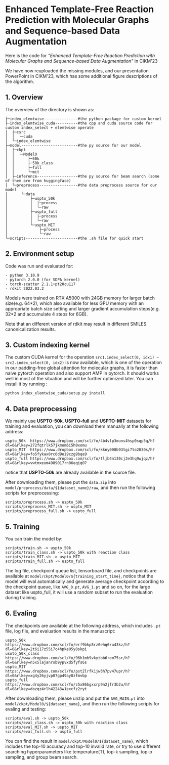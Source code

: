 # Enhanced Template-Free Reaction Prediction with Molecular Graphs and Sequence-based Data Augmentation

Here is the code for *"Enhanced Template-Free Reaction Prediction with Molecular Graphs and Sequence-based Data Augmentation"* in CIKM'23

We have now reuploaded the missing modules, and our presentation PowerPoint in CIKM'23, which has some additional figure descriptions of the algorithm.

## 1. Overview
The overview of the directory is shown as:
```
├─index_elemtwise---------------#the python package for custom kernel
├─index_elemtwise_cuda----------#the cpp and cuda source code for custom index_select + elemtwise operate
│  ├─csrc
│  │  └─cuda
│  └─index_elemtwise
├─model-------------------------#the py source for our model
│  ├─ckpt
│  │  └─Model0
│  │      ├─50k
│  │      ├─50k_class
│  │      ├─full
│  │      └─mit
│  ├─inference------------------#the py source for beam search (some of them are from huggingface)
│  └─preprocess-----------------#the data preprocess source for our model
│      └─data
│          ├─uspto_50k
│          │  ├─process
│          │  └─raw
│          ├─uspto_full
│          │  ├─process
│          │  └─raw
│          └─uspto_MIT
│              ├─process
│              └─raw
└─scripts-----------------------#the .sh file for quick start
```

## 2. Environment setup
Code was run and evaluated for:

    - python 3.10.9
    - pytorch 2.0.0 (for SDPA kernel)
    - torch-scatter 2.1.1+pt20cu117
    - rdkit 2022.03.2

Models were trained on RTX A5000 with 24GB memory for larger batch size(e.g. 64\*2), which also available for less GPU memory with an appropriate batch size setting and larger gradient accumulation steps(e.g. 32\*2 and accumulate 4 steps for 6GB).

Note that an different version of rdkit may result in different SMILES canonicalization results.

## 3. Custom indexing kernel
The custom CUDA kernel for the operation `src1.index_select(0, idx1) ~ src2.index_select(0, idx2)` is now available, which is one of the operation in our padding-free global attention for molecular graphs, it is faster than naive pytorch operation and also support AMP in pytorch. It should works well in most of the situation and will be further optimized later. You can install it by running :
```
python index_elemtwise_cuda/setup.py install
```

## 4. Data preprocessing
We mainly use **USPTO-50k**, **USPTO-full** and **USPTO-MIT** datasets for training and evaluation, you can download them manually at the following address:
```
uspto_50k  https://www.dropbox.com/scl/fo/4b4vlp3muns4hsp0sqp5q/h?dl=0&rlkey=272fqtrlk57jkmom6i5h0xomu
uspto_MIT  https://www.dropbox.com/scl/fo/kkny008b93tgi7to2030s/h?dl=0&rlkey=fo5fykax0rc6d9oi9czg9bqe9
uspto_full https://www.dropbox.com/scl/fo/tljb4n130cj2e3hq9wjqz/h?dl=0&rlkey=vwtmxeum4989017rn86eqiq07
```
notice that **USPTO-50k** are already available in the source file.

After downloading them, please put the `data.zip` into `model/preprocess/data/${dataset_name}/raw`, and then run the following scripts for preprocessing:
```
scripts/preprocess.sh -> uspto_50k
scripts/preprocess_MIT.sh -> uspto_MIT
scripts/preprocess_full.sh -> uspto_full
```

## 5. Training
You can train the model by:
```
scripts/train.sh -> uspto_50k
scripts/train_class.sh -> uspto_50k with reaction class
scripts/train_MIT.sh -> uspto_MIT
scripts/train_full.sh -> uspto_full
```

The log file, checkpoint queue list, tensorboard file, and checkpoints are available at `model/ckpt/Model0/${training_start_time}`, notice that the model will eval automatically and generate average checkpoint according to the checkpoint queue, like `AVG_0.pt`, `AVG_1.pt` and so on, for the large dataset like uspto_full, it will use a random subset to run the evaluation during training.

## 6. Evaling
The checkpoints are available at the following address, which includes `.pt` file, log file, and evaluation results in the manuscript:
```
uspto_50k       https://www.dropbox.com/scl/fo/erf9bkp8rz0ehq6ru43kz/h?dl=0&rlkey=2t6i17z55i7c4hpke05y8skpi
usoto_50k_class https://www.dropbox.com/scl/fo/96h1mb9vkytbb6rem75sr/h?dl=0&rlkey=n5x5lajanrsb9ypvxd5fyfs6s
uspto_MIT       https://www.dropbox.com/scl/fo/pst2lrfk1jw3h7pv47upr/h?dl=0&rlkey=xg4y26yjvp07gp49ay8zfmvbp
uspto_full      https://www.dropbox.com/scl/fo/z5x86bgxxrp9n2jfr3b2u/h?dl=0&rlkey=dozqz4rlh42243w1excfz2ryt
```

After downloading them, please unzip and put the `AVG_MAIN.pt` into `model/ckpt/Model0/${dataset_name}`, and then run the following scripts for evaling and testing:
```
scripts/eval.sh -> uspto_50k
scripts/eval_class.sh -> uspto_50k with reaction class
scripts/eval_MIT.sh -> uspto_MIT
scripts/eval_full.sh -> uspto_full
```

You can find the result in `model/ckpt/Model0/${dataset_name}`, which includes the top-10 accuracy and top-10 invalid rate, or try to use different searching hyperparameters like temperature(T), top-k sampling, top-p sampling, and group beam search.
